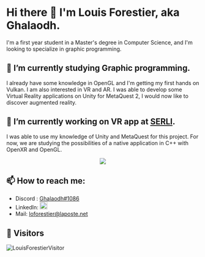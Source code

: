 # Hi there 👋 I'm Louis Forestier, aka Ghalaodh.

I'm a first year student in a Master's degree in Computer Science, and I'm looking to specialize in graphic programming.

## 🌱 I’m currently studying Graphic programming.

I already have some knowledge in OpenGL and I'm getting my first hands on Vulkan.
I am also interested in VR and AR. I was able to develop some Virtual Reality applications on Unity for MetaQuest 2, I would now like to discover augmented reality.

## 🔭 I’m currently working on VR app at <a href="https://www.serli.com/">SERLI</a>.

I was able to use my knowledge of Unity and MetaQuest for this project. For now, we are studying the possibilities of a native application in C++ with OpenXR and OpenGL.

<p align="center">
<img src="https://github-readme-stats.vercel.app/api/top-langs/?username=louisforestier&layout=compact&theme=gotham" />
</p>

## 📫 How to reach me:

- Discord : <a href="https://discordapp.com/users/195970053307367424">Ghalaodh#1086</a>
- LinkedIn: <a href="https://linkedin.com/in/louis-forestier"><img src="https://cdn.jsdelivr.net/npm/simple-icons@3.0.1/icons/linkedin.svg"  height="20" width="20"/></a>
- Mail: <a href="mailto:loforestier@laposte.net">loforestier@laposte.net</a>

## :rocket: Visitors

<p><img align="center" src="https://visitor-badge.glitch.me/badge?page_id=louisforestier.visitor" alt="LouisForestierVisitor" /></p>
